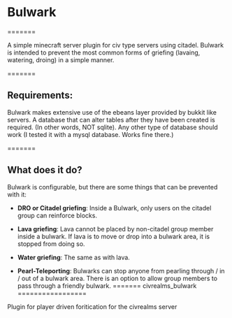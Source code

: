 # Bulwark
=======

A simple minecraft server plugin for civ type servers using citadel.
Bulwark is intended to prevent the most common forms of griefing (lavaing, watering, droing) in a simple manner.

=======

## Requirements:

Bulwark makes extensive use of the ebeans layer provided by bukkit like servers. A database that can alter tables after they have been created is required. (In other words, NOT sqlite). Any other type of database should work (I tested it with a mysql database. Works fine there.)

=======

## What does it do?

Bulwark is configurable, but there are some things that can be prevented with it:

* **DRO or Citadel griefing**: Inside a Bulwark, only users on the citadel group can reinforce blocks.

* **Lava griefing**: Lava cannot be placed by non-citadel group member inside a bulwark. If lava is to move or drop into a bulwark area, it is stopped from doing so.

* **Water griefing**: The same as with lava.

* **Pearl-Teleporting**: Bulwarks can stop anyone from pearling through / in / out of a bulwark area. There is an option to allow group members to pass through a friendly bulwark.
=======
civrealms_bulwark
=================

Plugin for player driven foritication for the civrealms server

